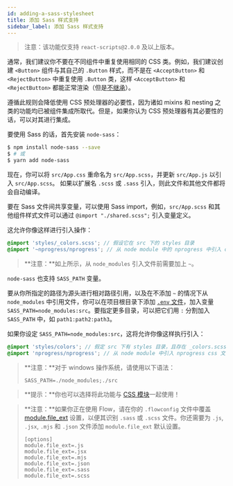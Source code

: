 ```yaml
---
id: adding-a-sass-stylesheet
title: 添加 Sass 样式支持
sidebar_label: 添加 Sass 样式支持
---
```


> 注意：该功能仅支持 `react-scripts@2.0.0` 及以上版本。

通常，我们建议你不要在不同组件中重复使用相同的 CSS 类。例如，我们建议创建 `<Button>` 组件与其自己的 `.Button` 样式，而不是在 `<AcceptButton>` 和 `<RejectButton>` 中重复使用 `.Button` 类，这样 `<AcceptButton>` 和 `<RejectButton>` 都能正常渲染（但是[不继承](https://facebook.github.io/react/docs/composition-vs-inheritance.html)）。

遵循此规则会降低使用 CSS 预处理器的必要性，因为诸如 mixins 和 nesting 之类的功能均已被组件集成所取代。但是，如果你认为 CSS 预处理器有其必要性的话，可以对其进行集成。

要使用 Sass 的话，首先安装 `node-sass`：

```sh
$ npm install node-sass --save
$ # 或
$ yarn add node-sass
```

现在，你可以将 `src/App.css` 重命名为 `src/App.scss`，并更新 `src/App.js` 以引入 `src/App.scss`。
如果以扩展名 `.scss` 或 `.sass` 引入，则此文件和其他文件都将会自动编译。

要在 Sass 文件间共享变量，可以使用 Sass import，例如，`src/App.scss` 和其他组件样式文件可以通过 `@import "./shared.scss";` 引入变量定义。

这允许你像这样进行引入操作：

```scss
@import 'styles/_colors.scss'; // 假设它在 src 下的 styles 目录
@import '~nprogress/nprogress'; // 从 node module 中的 nprogress 中引入 css 文件
```

> **注意：**如上所示，从 `node_modules` 引入文件前需要加上 `~`。

`node-sass` 也支持 `SASS_PATH` 变量。

要从你所指定的路径为源头进行相对路径引用，以及在不添加 `~` 的情况下从 `node_modules` 中引用文件，你可以在项目根目录下添加 [`.env` 文件](https://github.com/facebook/create-react-app/blob/master/docusaurus/docs/adding-custom-environment-variables.md#adding-development-environment-variables-in-env)，加入变量 `SASS_PATH=node_modules:src`。要指定更多目录，可以把它们用 `:` 分割加入 `SASS_PATH` 中，如 `path1:path2:path3`。

如果你设定 `SASS_PATH=node_modules:src`，这将允许你像这样执行引入：
```scss
@import 'styles/colors'; // 假定 src 下有 styles 目录，且存在 _colors.scss 文件
@import 'nprogress/nprogress'; // 从 node module 中引入 nprogress css 文件
```

> **注意：**对于 windows 操作系统，请使用以下语法：
>
> ```
> SASS_PATH=./node_modules;./src
> ```

> **提示：**你也可以选择将此功能与 [CSS 模块](adding-a-css-modules-stylesheet.md)一起使用！

> **注意：**如果你正在使用 Flow，请在你的 `.flowconfig` 文件中覆盖 [module.file_ext](https://flow.org/en/docs/config/options/#toc-module-file-ext-string) 设置，以便其识别 `.sass` 或 `.scss` 文件。你还需要为 `.js`, `.jsx`, `.mjs` 和 `.json` 文件添加 `module.file_ext` 默认设置。
>
> ```
> [options]
> module.file_ext=.js
> module.file_ext=.jsx
> module.file_ext=.mjs
> module.file_ext=.json
> module.file_ext=.sass
> module.file_ext=.scss
> ```
